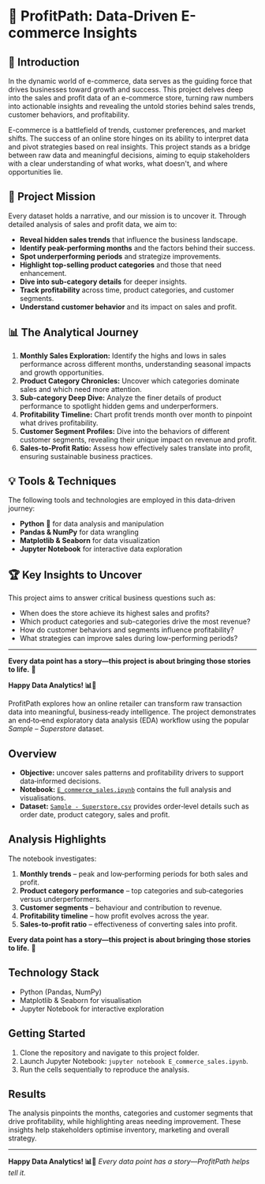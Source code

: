 # 📖 ProfitPath: Data-Driven E-commerce Insights

## 🌟 Introduction
In the dynamic world of e-commerce, data serves as the guiding force that drives businesses toward growth and success. This project delves deep into the sales and profit data of an e-commerce store, turning raw numbers into actionable insights and revealing the untold stories behind sales trends, customer behaviors, and profitability.

E-commerce is a battlefield of trends, customer preferences, and market shifts. The success of an online store hinges on its ability to interpret data and pivot strategies based on real insights. This project stands as a bridge between raw data and meaningful decisions, aiming to equip stakeholders with a clear understanding of what works, what doesn't, and where opportunities lie.

## 🎯 Project Mission
Every dataset holds a narrative, and our mission is to uncover it. Through detailed analysis of sales and profit data, we aim to:

- **Reveal hidden sales trends** that influence the business landscape.
- **Identify peak-performing months** and the factors behind their success.
- **Spot underperforming periods** and strategize improvements.
- **Highlight top-selling product categories** and those that need enhancement.
- **Dive into sub-category details** for deeper insights.
- **Track profitability** across time, product categories, and customer segments.
- **Understand customer behavior** and its impact on sales and profit.

## 📊 The Analytical Journey
1. **Monthly Sales Exploration:** Identify the highs and lows in sales performance across different months, understanding seasonal impacts and growth opportunities.
2. **Product Category Chronicles:** Uncover which categories dominate sales and which need more attention.
3. **Sub-category Deep Dive:** Analyze the finer details of product performance to spotlight hidden gems and underperformers.
4. **Profitability Timeline:** Chart profit trends month over month to pinpoint what drives profitability.
5. **Customer Segment Profiles:** Dive into the behaviors of different customer segments, revealing their unique impact on revenue and profit.
6. **Sales-to-Profit Ratio:** Assess how effectively sales translate into profit, ensuring sustainable business practices.

## 💡 Tools & Techniques
The following tools and technologies are employed in this data-driven journey:

- **Python** 🐍 for data analysis and manipulation
- **Pandas & NumPy** for data wrangling
- **Matplotlib & Seaborn** for data visualization
- **Jupyter Notebook** for interactive data exploration

## 🏆 Key Insights to Uncover
This project aims to answer critical business questions such as:
- When does the store achieve its highest sales and profits?
- Which product categories and sub-categories drive the most revenue?
- How do customer behaviors and segments influence profitability?
- What strategies can improve sales during low-performing periods?

---

**Every data point has a story—this project is about bringing those stories to life.** 🚀

**Happy Data Analytics! 📊🎉**


ProfitPath explores how an online retailer can transform raw transaction data into meaningful, business‑ready intelligence. The project demonstrates an end‑to‑end exploratory data analysis (EDA) workflow using the popular *Sample – Superstore* dataset.

## Overview
- **Objective:** uncover sales patterns and profitability drivers to support data‑informed decisions.
- **Notebook:** [`E_commerce_sales.ipynb`](E_commerce_sales.ipynb) contains the full analysis and visualisations.
- **Dataset:** [`Sample - Superstore.csv`](Sample%20-%20Superstore.csv) provides order‑level details such as order date, product category, sales and profit.

## Analysis Highlights
The notebook investigates:

1. **Monthly trends** – peak and low‑performing periods for both sales and profit.
2. **Product category performance** – top categories and sub‑categories versus underperformers.
3. **Customer segments** – behaviour and contribution to revenue.
4. **Profitability timeline** – how profit evolves across the year.
5. **Sales‑to‑profit ratio** – effectiveness of converting sales into profit.

**Every data point has a story—this project is about bringing those stories to life.** 🚀
## Technology Stack
- Python (Pandas, NumPy)
- Matplotlib & Seaborn for visualisation
- Jupyter Notebook for interactive exploration

## Getting Started
1. Clone the repository and navigate to this project folder.
2. Launch Jupyter Notebook: `jupyter notebook E_commerce_sales.ipynb`.
3. Run the cells sequentially to reproduce the analysis.

## Results
The analysis pinpoints the months, categories and customer segments that drive profitability, while highlighting areas needing improvement. These insights help stakeholders optimise inventory, marketing and overall strategy.

---

**Happy Data Analytics! 📊🎉**
*Every data point has a story—ProfitPath helps tell it.*
